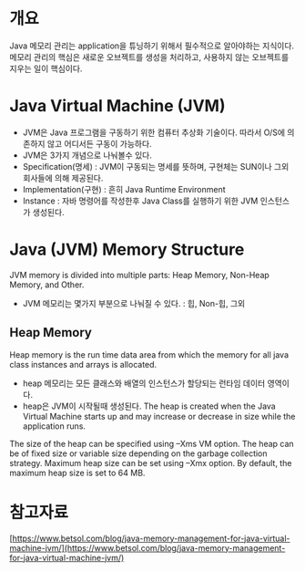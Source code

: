 # 개요
Java 메모리 관리는 application을 튜닝하기 위해서 필수적으로 알아야하는 지식이다. 메모리 관리의 핵심은 새로운 오브젝트를 생성을 처리하고, 사용하지 않는 오브젝트를 지우는 일이 핵심이다.

# Java Virtual Machine (JVM)
- JVM은 Java 프로그램을 구동하기 위한 컴퓨터 추상화 기술이다. 따라서 O/S에 의존하지 않고 어디서든 구동이 가능하다.
- JVM은 3가지 개념으로 나눠볼수 있다.
- Specification(명세) : JVM이 구동되는 명세를 뜻하며, 구현체는 SUN이나 그외 회사들에 의해 제공된다.
- Implementation(구현) : 흔히 Java Runtime Environment
- Instance : 자바 명령어를 작성한후 Java Class를 실행하기 위한 JVM 인스턴스가 생성된다.

# Java (JVM) Memory Structure
JVM memory is divided into multiple parts: Heap Memory, Non-Heap Memory, and Other.
- JVM 메모리는 몇가지 부분으로 나눠질 수 있다. : 힙, Non-힙, 그외

## Heap Memory
Heap memory is the run time data area from which the memory for all java class instances and arrays is allocated. 
- heap 메모리는 모든 클래스와 배열의 인스턴스가 할당되는 런타임 데이터 영역이다.
- heap은 JVM이 시작될때 생성된다. 
The heap is created when the Java Virtual Machine starts up and may increase or decrease in size while the application runs. 

The size of the heap can be specified using –Xms VM option. The heap can be of fixed size or variable size depending on the garbage collection strategy. Maximum heap size can be set using –Xmx option. By default, the maximum heap size is set to 64 MB.


# 참고자료
[https://www.betsol.com/blog/java-memory-management-for-java-virtual-machine-jvm/](https://www.betsol.com/blog/java-memory-management-for-java-virtual-machine-jvm/)
